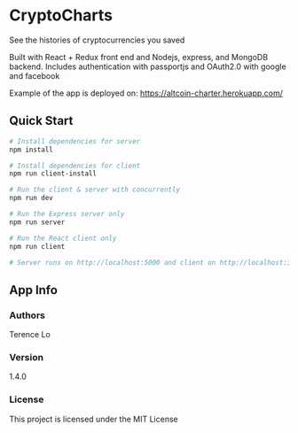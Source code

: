 # CryptoCharts

See the histories of cryptocurrencies you saved

Built with React + Redux front end and Nodejs, express, and MongoDB backend. Includes authentication with passportjs and OAuth2.0 with google and facebook

Example of the app is deployed on:
https://altcoin-charter.herokuapp.com/

## Quick Start

```bash
# Install dependencies for server
npm install

# Install dependencies for client
npm run client-install

# Run the client & server with concurrently
npm run dev

# Run the Express server only
npm run server

# Run the React client only
npm run client

# Server runs on http://localhost:5000 and client on http://localhost:3000
```

## App Info

### Authors

Terence Lo

### Version

1.4.0

### License

This project is licensed under the MIT License
